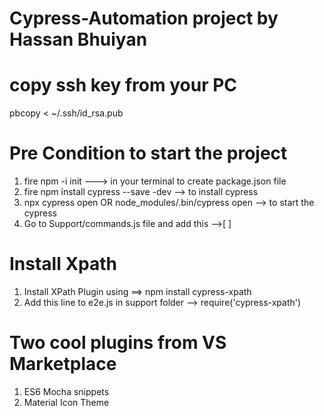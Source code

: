 # Cypress-Automation project by Hassan Bhuiyan

# copy ssh key from your PC
pbcopy < ~/.ssh/id_rsa.pub

# Pre Condition to start the project
1. fire npm -i init ---> in your terminal to create package.json file
2. fire npm install cypress --save -dev --> to install cypress
3. npx cypress open OR node_modules/.bin/cypress open --> to start the cypress
4. Go to Support/commands.js file and add this -->[<reference types ="Cypress" /> ]

# Install Xpath
1. Install XPath Plugin using ==> npm install cypress-xpath
2. Add this line to e2e.js in support folder --> require('cypress-xpath')

# Two cool plugins from VS Marketplace
1. ES6 Mocha snippets
2. Material Icon Theme

